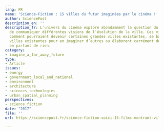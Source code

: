 ```yaml
---
lang: FR
name: 'Science-Fiction : 15 villes du futur imaginées par le cinéma !'
author: SciencePost
description_en: ''
description_fr: L’univers du cinéma explore abondamment la question du futur et permet
  de communiquer différentes visions de l’évolution de la ville. Ces visions imaginent
  comment pourraient devenir certaines grandes villes existantes, se basent sur des
  villes existantes pour en imaginer d’autres ou élaborent carrément des villes entières
  en partant de rien.
category:
- imagine_a_far_away_future
type:
- Article
issues:
- energy
- government_local_and_national
- environment
- architecture
- sciences_technologies
- urban_spatial_planning
perspectives:
- science_fiction
date: "2017"
file: ''
url: https://sciencepost.fr/science-fiction-voici-15-films-montrant-villes-futuristes/

---
```

